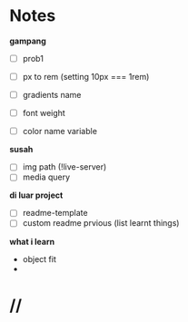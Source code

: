 # Notes

**gampang**
- [ ] prob1
- [ ] px to rem (setting 10px === 1rem)
- [ ] gradients name
- [ ] font weight
- [ ] color name variable


**susah**
- [ ] img path (!live-server)
- [ ] media query

**di luar project**
- [ ] readme-template
- [ ] custom readme prvious (list learnt things)

**what i learn**
- object fit
- 


# //
